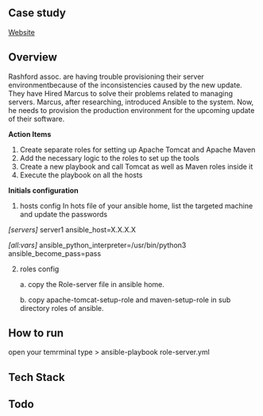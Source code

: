 
## Case study
[Website]()


## Overview
Rashford assoc. are having trouble provisioning their server environmentbecause of the inconsistencies caused by the new update. They have Hired Marcus to solve their problems related to managing servers. Marcus, after researching, introduced Ansible to the system. Now, he needs to provision the production environment for the upcoming update of their software.

**Action Items**
  1. Create separate roles for setting up Apache Tomcat and Apache Maven
  2. Add the necessary logic to the roles to set up the tools
  3. Create a new playbook and call Tomcat as well as Maven roles inside it
  4. Execute the playbook on all the hosts


**Initials configuration**


1. hosts config
  In hots file of your ansible home, list the targeted machine and update the passwords

*[servers]*
server1 ansible_host=X.X.X.X

*[all:vars]*
ansible_python_interpreter=/usr/bin/python3
ansible_become_pass=pass

2. roles config

   a. copy the Role-server file in ansible home.
 
   b. copy apache-tomcat-setup-role and maven-setup-role in sub directory roles of ansible.


## How to run

 open your temrminal type > ansible-playbook role-server.yml


## Tech Stack

## Todo





